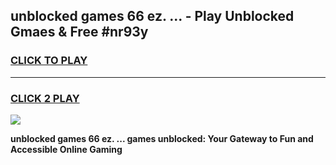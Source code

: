 
## unblocked games 66 ez. ... - Play Unblocked Gmaes & Free #nr93y
<h3>
<a href="https://news.freeplayer.one?title=unblocked_games_66_ez._...&ref=24F">CLICK TO PLAY</a></h3>
<hr>

<h3>
<a href="https://news.freeplayer.one?title=unblocked_games_66_ez._...&ref=24F">CLICK 2 PLAY</a>
  
</h3>

<a href="https://news.freeplayer.one?title=unblocked_games_66_ez._...&ref=24F/"><img src="https://clearcache.store/games.png"></a>


**unblocked games 66 ez. ... games unblocked: Your Gateway to Fun and Accessible Online Gaming**
